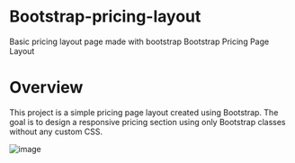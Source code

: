 # Bootstrap-pricing-layout
Basic pricing layout page made with bootstrap
Bootstrap Pricing Page Layout

# Overview

This project is a simple pricing page layout created using Bootstrap. The goal is to design a responsive pricing section using only Bootstrap classes without any custom CSS.

![image](https://github.com/user-attachments/assets/4f2a2b80-0c18-4fe4-87b3-3c3712fa422d)


